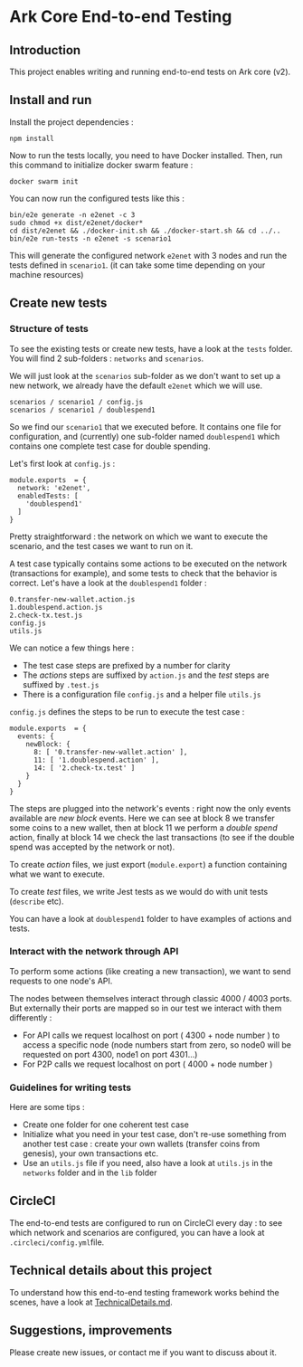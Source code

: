 # Ark Core End-to-end Testing

## Introduction

This project enables writing and running end-to-end tests on Ark core (v2).

## Install and run

Install the project dependencies :

`npm install`

Now to run the tests locally, you need to have Docker installed. Then, run this command to initialize docker swarm feature :

`docker swarm init`

You can now run the configured tests like this :

    bin/e2e generate -n e2enet -c 3
    sudo chmod +x dist/e2enet/docker*
    cd dist/e2enet && ./docker-init.sh && ./docker-start.sh && cd ../..
    bin/e2e run-tests -n e2enet -s scenario1

This will generate the configured network `e2enet` with 3 nodes and run the tests defined in `scenario1`. (it can take some time depending on your machine resources)

## Create new tests

### Structure of tests

To see the existing tests or create new tests, have a look at the `tests` folder. You will find 2 sub-folders : `networks` and `scenarios`.

We will just look at the `scenarios` sub-folder as we don't want to set up a new network, we already have the default `e2enet` which we will use.

    scenarios / scenario1 / config.js
    scenarios / scenario1 / doublespend1

So we find our `scenario1` that we executed before. It contains one file for configuration, and (currently) one sub-folder named `doublespend1` which contains one complete test case for double spending.

Let's first look at `config.js` :

    module.exports  = {
      network: 'e2enet',
      enabledTests: [
        'doublespend1'
      ]
    }

Pretty straightforward : the network on which we want to execute the scenario, and the test cases we want to run on it.

A test case typically contains some actions to be executed on the network (transactions for example), and some tests to check that the behavior is correct. Let's have a look at the `doublespend1` folder :

    0.transfer-new-wallet.action.js
    1.doublespend.action.js
    2.check-tx.test.js
    config.js
    utils.js

We can notice a few things here :

- The test case steps are prefixed by a number for clarity
- The *actions* steps are suffixed by `action.js` and the *test* steps are suffixed by `.test.js`
- There is a configuration file `config.js` and a helper file `utils.js`

`config.js` defines the steps to be run to execute the test case :

    module.exports  = {
      events: {
        newBlock: {
          8: [ '0.transfer-new-wallet.action' ],
          11: [ '1.doublespend.action' ],
          14: [ '2.check-tx.test' ]
        }
      }
    }

The steps are plugged into the network's events : right now the only events available are *new block* events. Here we can see at block 8 we transfer some coins to a new wallet, then at block 11 we perform a *double spend* action, finally at block 14 we check the last transactions (to see if the double spend was accepted by the network or not).

To create *action* files, we just export (`module.export`) a function containing what we want to execute.

To create *test* files, we write Jest tests as we would do with unit tests (`describe` etc).

You can have a look at `doublespend1` folder to have examples of actions and tests.

### Interact with the network through API

To perform some actions (like creating a new transaction), we want to send requests to one node's API.

The nodes between themselves interact through classic 4000 / 4003 ports. But externally their ports are mapped so in our test we interact with them differently :

- For API calls we request localhost on port ( 4300 + node number ) to access a specific node (node numbers start from zero, so node0 will be requested on port 4300, node1 on port 4301...)
- For P2P calls we request localhost on port ( 4000 + node number )

### Guidelines for writing tests

Here are some tips :

- Create one folder for one coherent test case
- Initialize what you need in your test case, don't re-use something from another test case : create your own wallets (transfer coins from genesis), your own transactions etc.
- Use an `utils.js` file if you need, also have a look at `utils.js` in the `networks` folder and in the `lib` folder

## CircleCI

The end-to-end tests are configured to run on CircleCI every day : to see which network and scenarios are configured, you can have a look at `.circleci/config.yml`file.

## Technical details about this project

To understand how this end-to-end testing framework works behind the scenes, have a look at [TechnicalDetails.md](TechnicalDetails.md).

## Suggestions, improvements

Please create new issues, or contact me if you want to discuss about it.